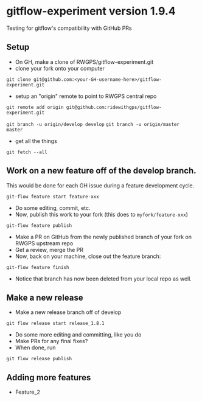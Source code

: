 # gitflow-experiment version 1.9.4
Testing for gitflow's compatibility with GitHub PRs

## Setup
* On GH, make a clone of RWGPS/gitflow-experiment.git
* clone your fork onto your computer

```git clone git@github.com:<your-GH-username-here>/gitflow-experiment.git```

* setup an "origin" remote to point to RWGPS central repo

```git remote add origin git@github.com:ridewithgps/gitflow-experiment.git```

```git branch -u origin/develop develop```
```git branch -u origin/master master```

* get all the things

```git fetch --all```

## Work on a new feature off of the develop branch.
This would be done for each GH issue during a feature development cycle.

```git-flow feature start feature-xxx```

* Do some editing, commit, etc.
* Now, publish this work to your fork (this does to ```myfork/feature-xxx```)

```git-flow feature publish```

* Make a PR on GitHub from the newly published branch of your fork on RWGPS upstream repo
* Get a review, merge the PR
* Now, back on your machine, close out the feature branch:

```git-flow feature finish```
* Notice that branch has now been deleted from your local repo as well.

## Make a new release
* Make a new release branch off of develop

```git flow release start release_1.8.1```

* Do some more editing and committing, like you do
* Make PRs for any final fixes?
* When done, run

```git flow release publish```

## Adding more features
* Feature_2
